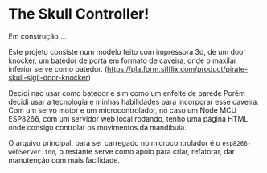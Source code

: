 # The Skull Controller!

Em construção ...

Este projeto consiste num modelo feito com impressora 3d, de um door knocker, um batedor de porta
em formato de caveira, onde o maxilar inferior serve como batedor. (https://platform.stlflix.com/product/pirate-skull-sigil-door-knocker)

Decidi nao usar como batedor e sim como um enfeite de parede Porém decidi usar a tecnologia e minhas
habilidades para incorporar esse caveira. Com um servo motor e um microcontrolador, no caso um Node MCU
ESP8266, com um servidor web local rodando, tenho uma página HTML onde consigo controlar os movimentos
da mandíbula.

O arquivo principal, para ser carregado no microcontrolador é o `esp8266-webServer.ino`, o restante serve
como apoio para criar, refatorar, dar manutenção com mais facilidade.
